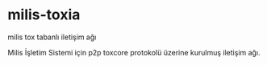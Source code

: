 # milis-toxia
milis tox tabanlı iletişim ağı 

Milis İşletim Sistemi için p2p toxcore protokolü üzerine kurulmuş iletişim ağı.
